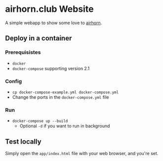# airhorn.club Website
A simple webapp to show some love to [airhorn](https://airhorn.wav.courgettes.club).

## Deploy in a container

### Prerequisistes
- `docker`
- `docker-compose` supporting version 2.1

### Config

- `cp docker-compose-example.yml docker-compose.yml`
- Change the ports in the `docker-compose.yml` file

### Run
- `docker-compose up --build`
  - Optional `-d` if you want to run in background

## Test locally

Simply open the `app/index.html` file with your web browser, and you're set.
